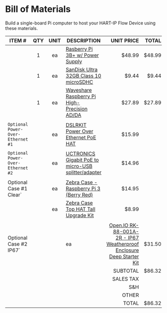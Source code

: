 # Bill of Materials

Build a single-board Pi computer to host your HART-IP Flow Device using these materials.

| ITEM #|QTY|UNIT|DESCRIPTION|UNIT PRICE|TOTAL |
|---|:---:|:---:|---|---:|---:|
||1|ea|[Rasberry Pi 3B+ w/ Power Supply](https://www.amazon.com/CanaKit-Raspberry-Power-Supply-Listed/dp/B07BC6WH7V)|$48.99 |$48.99|
||1|ea|[SanDisk Ultra 32GB Class 10 microSDHC](https://www.amazon.com/dp/B00M55C0NS/ref=dp_cerb_3)|$9.44 |$9.44 |
||1|ea|[Waveshare Raspberry Pi High-Precision AD/DA](https://www.robotshop.com/en/raspberry-pi-high-precision-ad-da-expansion-board.html)|$27.89 |$27.89|
|||||
|`Optional Power-Over-Ethernet #1`||ea|[DSLRKIT Power Over Ethernet PoE HAT](https://www.amazon.com/gp/product/B07JQ2Z8NG)|$15.99 |
|||||
|`Optional Power-Over-Ethernet #2`||ea|[UCTRONICS Gigabit PoE to micro-USB splitter/adapter](https://www.amazon.com/dp/B07CNKX14C/)|$14.96 |
|||||
|Optional Case #1 Clear`||ea|[Zebra Case - Raspberry Pi 3 (Berry Red)](https://www.amazon.com/gp/product/B00TOT3ZT6/ref=ox_sc_act_title_2)|$14.95 |
|||ea|[Zebra Case Top HAT Tall Upgrade Kit](https://www.amazon.com/gp/product/B01HFN8RZO/ref=ox_sc_act_title_3)|$8.99 |
|||||
|Optional Case #2 IP67`|||ea|[Open.IO RK-88-001A-2R - IP67 Weatherproof Enclosure Deep Starter Kit](https://www.newark.com/openh-io/rk-88-001a-2r/ip67-weatherproof-enclosure-deep/dp/33AC3073)|$31.50 |
|||||SUBTOTAL|$86.32 
|||||SALES TAX|
|||||S&H|
|||||OTHER|
|||||TOTAL|$86.32 
